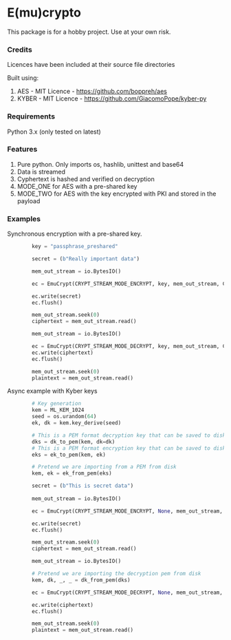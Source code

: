 # E(mu)crypto

This package is for a hobby project. Use at your own risk.

### Credits

Licences have been included at their source file directories

Built using:
1. AES - MIT Licence - https://github.com/boppreh/aes
2. KYBER - MIT Licence - https://github.com/GiacomoPope/kyber-py

### Requirements
Python 3.x (only tested on latest)

### Features

1. Pure python. Only imports os, hashlib, unittest and base64
2. Data is streamed
2. Cyphertext is hashed and verified on decryption
3. MODE_ONE for AES with a pre-shared key 
4. MODE_TWO for AES with the key encrypted with PKI and stored in the payload

### Examples

Synchronous encryption with a pre-shared key.

```python
        key = "passphrase_preshared"

        secret = (b"Really important data")

        mem_out_stream = io.BytesIO()

        ec = EmuCrypt(CRYPT_STREAM_MODE_ENCRYPT, key, mem_out_stream, CRYPT_MODE_ONE)

        ec.write(secret)
        ec.flush()

        mem_out_stream.seek(0)
        ciphertext = mem_out_stream.read()

        mem_out_stream = io.BytesIO()

        ec = EmuCrypt(CRYPT_STREAM_MODE_DECRYPT, key, mem_out_stream, CRYPT_MODE_ONE)
        ec.write(ciphertext)
        ec.flush()

        mem_out_stream.seek(0)
        plaintext = mem_out_stream.read()
```

Async example with Kyber keys

```python
        # Key generation
        kem = ML_KEM_1024
        seed = os.urandom(64)
        ek, dk = kem.key_derive(seed)

        # This is a PEM format decryption key that can be saved to disk
        dks = dk_to_pem(kem, dk=dk)
        # This is a PEM format encryption key that can be saved to disk
        eks = ek_to_pem(kem, ek)

        # Pretend we are importing from a PEM from disk
        kem, ek = ek_from_pem(eks)

        secret = (b"This is secret data")
        
        mem_out_stream = io.BytesIO()

        ec = EmuCrypt(CRYPT_STREAM_MODE_ENCRYPT, None, mem_out_stream, CRYPT_MODE_TWO, kem=kem, ek=ek)

        ec.write(secret)
        ec.flush()

        mem_out_stream.seek(0)
        ciphertext = mem_out_stream.read()

        mem_out_stream = io.BytesIO()

        # Pretend we are importing the decryption pem from disk
        kem, dk, _, _ = dk_from_pem(dks)

        ec = EmuCrypt(CRYPT_STREAM_MODE_DECRYPT, None, mem_out_stream, CRYPT_MODE_TWO, kem=kem, ek=dk)

        ec.write(ciphertext)
        ec.flush()

        mem_out_stream.seek(0)
        plaintext = mem_out_stream.read()
```
